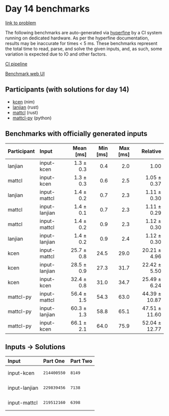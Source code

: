 # Day 14 benchmarks

[link to problem](https://adventofcode.com/2024/day/14)

The following benchmarks are auto-generated via
[hyperfine](https://github.com/sharkdp/hyperfine) by a CI system running on
dedicated hardware. As per the hyperfine documentation, results may be
inaccurate for times < 5 ms. These benchmarks represent the total time to read,
parse, and solve the given inputs, and, as such, some variation is expected due
to IO and other factors.

[CI pipeline](http://ci.papercode.net:8080/teams/main/pipelines/aoc2024)

[Benchmark web UI](https://aoc.ancalagon.black)


## Participants (with solutions for day 14)

- [kcen](https://github.com/kcen/aoc2024) (nim)
- [lanjian](https://github.com/lanjian/aoc-2024) (rust)
- [mattcl](https://github.com/mattcl/aoc2024) (rust)
- [mattcl-py](https://github.com/mattcl/aoc2024-py) (python)


## Benchmarks with officially generated inputs

| Participant | Input | Mean [ms] | Min [ms] | Max [ms] | Relative |
|:---|:---|---:|---:|---:|---:|
| lanjian | input-kcen | 1.3 ± 0.3 | 0.4 | 2.0 | 1.00 |
| mattcl | input-kcen | 1.3 ± 0.3 | 0.6 | 2.5 | 1.05 ± 0.37 |
| lanjian | input-mattcl | 1.4 ± 0.2 | 0.7 | 2.3 | 1.11 ± 0.30 |
| mattcl | input-lanjian | 1.4 ± 0.1 | 0.7 | 2.3 | 1.11 ± 0.29 |
| mattcl | input-mattcl | 1.4 ± 0.2 | 0.9 | 2.3 | 1.12 ± 0.30 |
| lanjian | input-lanjian | 1.4 ± 0.2 | 0.9 | 2.4 | 1.12 ± 0.30 |
| kcen | input-mattcl | 25.7 ± 0.8 | 24.5 | 29.0 | 20.21 ± 4.96 |
| kcen | input-lanjian | 28.5 ± 0.9 | 27.3 | 31.7 | 22.42 ± 5.50 |
| kcen | input-kcen | 32.4 ± 0.8 | 31.0 | 34.7 | 25.49 ± 6.24 |
| mattcl-py | input-mattcl | 56.4 ± 1.5 | 54.3 | 63.0 | 44.39 ± 10.87 |
| mattcl-py | input-lanjian | 60.3 ± 1.3 | 58.8 | 65.1 | 47.51 ± 11.60 |
| mattcl-py | input-kcen | 66.1 ± 2.1 | 64.0 | 75.9 | 52.04 ± 12.77 |


## Inputs -> Solutions

| Input | Part One | Part Two |
|:---|:---|:---|
|input-kcen|<pre>214400550</pre>|<pre>8149</pre>|
|input-lanjian|<pre>229839456</pre>|<pre>7138</pre>|
|input-mattcl|<pre>219512160</pre>|<pre>6398</pre>|